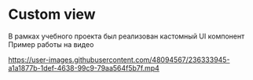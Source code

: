 # Custom view

В рамках учебного проекта был реализован кастомный UI компонент<br>
Пример работы на видео

https://user-images.githubusercontent.com/48094567/236333945-a1a1877b-1def-4638-99c9-79aa564f5b7f.mp4

